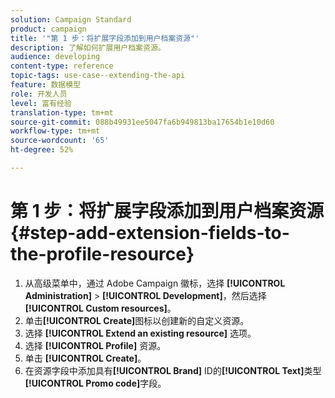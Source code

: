 ```yaml
---
solution: Campaign Standard
product: campaign
title: '"第 1 步：将扩展字段添加到用户档案资源"'
description: 了解如何扩展用户档案资源。
audience: developing
content-type: reference
topic-tags: use-case--extending-the-api
feature: 数据模型
role: 开发人员
level: 富有经验
translation-type: tm+mt
source-git-commit: 088b49931ee5047fa6b949813ba17654b1e10d60
workflow-type: tm+mt
source-wordcount: '65'
ht-degree: 52%

---
```



# 第 1 步：将扩展字段添加到用户档案资源{#step-add-extension-fields-to-the-profile-resource}

1. 从高级菜单中，通过 Adobe Campaign 徽标，选择 **[!UICONTROL Administration]** > **[!UICONTROL Development]**，然后选择 **[!UICONTROL Custom resources]**。
1. 单击&#x200B;**[!UICONTROL Create]**&#x200B;图标以创建新的自定义资源。
1. 选择 **[!UICONTROL Extend an existing resource]** 选项。
1. 选择 **[!UICONTROL Profile]** 资源。
1. 单击 **[!UICONTROL Create]**。
1. 在资源字段中添加具有&#x200B;**[!UICONTROL Brand]** ID的&#x200B;**[!UICONTROL Text]**&#x200B;类型&#x200B;**[!UICONTROL Promo code]**&#x200B;字段。


